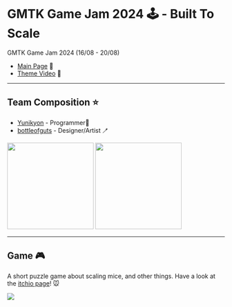 # GMTK Game Jam 2024 🕹️ - Built To Scale 

GMTK Game Jam 2024 (16/08 - 20/08)
- [Main Page](https://itch.io/jam/gmtk-2024) 📃
- [Theme Video](https://www.youtube.com/watch?v=iIbTPpfvZBQ) 🎥

---

## Team Composition ⭐

- [Yunikyon](https://anamsmartins.github.io/) - Programmer🐧
- [bottleofguts](https://www.tiktok.com/@bottleofguts?_t=8ovHqukgFqy&_r=1) - Designer/Artist 🪥

<img src="https://github.com/user-attachments/assets/af3d6964-0b72-48fb-adc8-391190bae8a8" width="200" style="margin: auto">
<img src="https://github.com/user-attachments/assets/bf118406-68c3-4554-ad0e-be8eb16234d9" width="200" >

---

## Game 🎮

A short puzzle game about scaling mice, and other things. Have a look at the [itchio page](https://yunikyon.itch.io/littletail)! 🐭

<img src="https://github.com/user-attachments/assets/2caa9b69-ad53-4717-a5ff-b35bdbd58dfd">  
  
